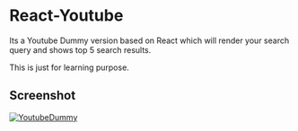 # React-Youtube

Its a Youtube Dummy version based on React which will render your search query and shows top 5 search results.

This is just for learning purpose. 


## Screenshot

[<img alt='YoutubeDummy' src="https://raw.githubusercontent.com/harshitks2203/React-Youtube/master/resources/UI.png">](HomePage)
